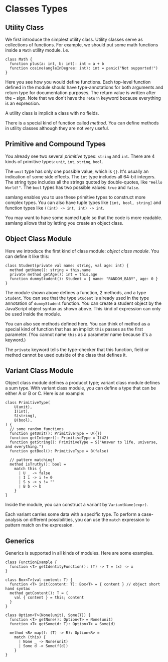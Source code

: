 # Classes Types

## Utility Class

We first introduce the simplest utility class. Utility classes serve as collections of functions.
For example, we should put some math functions inside a `Math` utility module. i.e.

```samlang
class Math {
  function plus(a: int, b: int): int = a + b
  function cosine(angleInDegree: int): int = panic("Not supported!")
}
```

Here you see how you would define functions. Each top-level function defined in the module should
have type-annotations for both arguments and return type for documentation purposes. The return
value is written after the `=` sign. Note that we don't have the `return` keyword because everything
is an expression.

A utility class is implicit a class with no fields.

There is a special kind of function called _method_. You can define methods in utility classes
although they are not very useful.

## Primitive and Compound Types

You already see two several _primitive_ types: `string` and `int`. There are 4 kinds of primitive
types: `unit`, `int`, `string`, `bool`.

The `unit` type has only one possible value, which is `{}`. It's usually an indication of some side
effects. The `int` type includes all 64-bit integers. The string type includes all the strings
quoted by double-quotes, like `"Hello World!"`. The `bool` types has two possible values: `true` and
`false`.

samlang enables you to use these primitive types to construct more complex types. You can also have
tuple types like `[int, bool, string]` and function types like `((int) -> int, int) -> int`.

You may want to have some named tuple so that the code is more readable. samlang allows that by
letting you create an object class.

## Object Class Module

Here we introduce the first kind of class module: _object class module_. You can define it like
this:

```samlang
class Student(private val name: string, val age: int) {
  method getName(): string = this.name
  private method getAge(): int = this.age
  function dummyStudent(): Student = { name: "RANDOM_BABY", age: 0 }
}
```

The module shown above defines a function, 2 methods, and a type `Student`. You can see that the
type `Student` is already used in the type annotation of `dummyStudent` function. You can create a
student object by the JavaScript object syntax as shown above. This kind of expression can only be
used inside the module.

You can also see methods defined here. You can think of method as a special kind of function that
has an implicit `this` passes as the first parameter. (You cannot name `this` as a parameter name
because it's a keyword.)

The `private` keyword tells the type-checker that this function, field or method cannot be used
outside of the class that defines it.

## Variant Class Module

Object class module defines a producct type; variant class module defines a sum type. With variant
class module, you can define a type that can be either A or B or C. Here is an example:

```samlang
class PrimitiveType(
    U(unit),
    I(int),
    S(string),
    B(bool),
) {
  // some random functions
  function getUnit(): PrimitiveType = U({})
  function getInteger(): PrimitiveType = I(42)
  function getString(): PrimitiveType = S("Answer to life, universe, and everything.")
  function getBool(): PrimitiveType = B(false)

  // pattern matching!
  method isTruthy(): bool =
    match this {
      | U _ -> false
      | I i -> i != 0
      | S s -> s != ""
      | B b -> b
    }
}
```

Inside the module, you can construct a variant by `VariantName(expr)`.

Each variant carries some data with a specific type. To perform a case-analysis on different
possibilities, you can use the `match` expression to pattern match on the expression.

## Generics

Generics is supported in all kinds of modules. Here are some examples.

```samlang
class FunctionExample {
  function <T> getIdentityFunction(): (T) -> T = (x) -> x
}

class Box<T>(val content: T) {
  function <T> init(content: T): Box<T> = { content } // object short hand syntax
  method getContent(): T = {
    val { content } = this; content
  }
}

class Option<T>(None(unit), Some(T)) {
  function <T> getNone(): Option<T> = None(unit)
  function <T> getSome(d: T): Option<T> = Some(d)

  method <R> map(f: (T) -> R): Option<R> =
    match (this) {
      | None _ -> None(unit)
      | Some d -> Some(f(d))
    }
}
```
